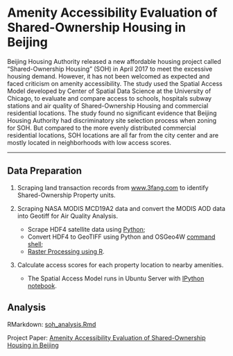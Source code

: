 # Amenity Accessibility Evaluation of Shared-Ownership Housing in Beijing

Beijing Housing Authority released a new affordable housing project called “Shared-Ownership Housing” (SOH) in April 2017 to meet the excessive housing demand. However, it has not been welcomed as expected and faced criticism on amenity accessibility. The study used the Spatial Access Model developed by Center of Spatial Data Science at the University of Chicago, to evaluate and compare access to schools, hospitals subway stations and air quality of Shared-Ownership Housing and commercial residential locations. The study found no significant evidence that Beijing Housing Authority had discriminatory site selection process when zoning for SOH. But compared to the more evenly distributed commercial residential locations, SOH locations are all far from the city center and are mostly located in neighborhoods with low access scores.

--- 

## Data Preparation 

1. Scraping land transaction records from www.3fang.com to identify Shared-Ownership Property units.

2. Scraping NASA MODIS MCD19A2 data and convert the MODIS AOD data into Geotiff for Air Quality Analysis.
    * Scrape HDF4 satellite data using [Python](../master/hdf_processing/hdf-scrape.py);
    * Convert HDF4 to GeoTIFF using Python and OSGeo4W [command shell](../master/hdf_processing/hdf-geotiff.py);
    * [Raster Processing using R](../master/hdf_processing/bj_aod_estimates.R).

3. Calculate access scores for each property location to nearby amenities.
    * The Spatial Access Model runs in Ubuntu Server with [IPython notebook](../master/hdf_processing/hdf-scrape.py).

## Analysis
RMarkdown: [soh_analysis.Rmd](../master/soh_analysis.Rmd)

Project Paper: [Amenity Accessibility Evaluation of Shared-Ownership Housing in Beijing](../master/location_analysis_soh_beijing_sihanmao.pdf)
